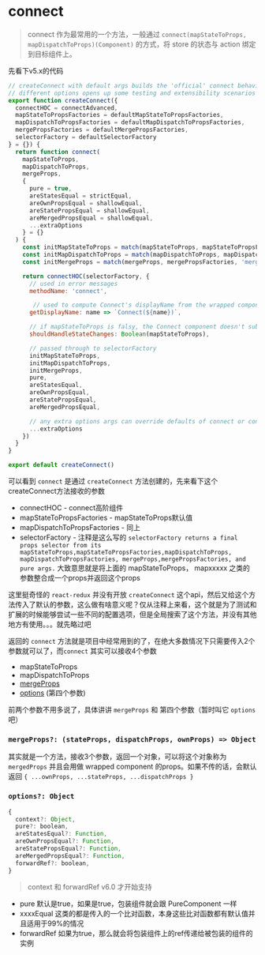 # connect
> connect 作为最常用的一个方法，一般通过 `connect(mapStateToProps, mapDispatchToProps)(Component)` 的方式，将 store 的状态与 action 绑定到目标组件上。

先看下v5.x的代码

```jsx
// createConnect with default args builds the 'official' connect behavior. Calling it with
// different options opens up some testing and extensibility scenarios
export function createConnect({
  connectHOC = connectAdvanced,
  mapStateToPropsFactories = defaultMapStateToPropsFactories,
  mapDispatchToPropsFactories = defaultMapDispatchToPropsFactories,
  mergePropsFactories = defaultMergePropsFactories,
  selectorFactory = defaultSelectorFactory
} = {}) {
  return function connect(
    mapStateToProps,
    mapDispatchToProps,
    mergeProps,
    {
      pure = true,
      areStatesEqual = strictEqual,
      areOwnPropsEqual = shallowEqual,
      areStatePropsEqual = shallowEqual,
      areMergedPropsEqual = shallowEqual,
      ...extraOptions
    } = {}
  ) {
    const initMapStateToProps = match(mapStateToProps, mapStateToPropsFactories, 'mapStateToProps')
    const initMapDispatchToProps = match(mapDispatchToProps, mapDispatchToPropsFactories, 'mapDispatchToProps')
    const initMergeProps = match(mergeProps, mergePropsFactories, 'mergeProps')

    return connectHOC(selectorFactory, {
      // used in error messages
      methodName: 'connect',

       // used to compute Connect's displayName from the wrapped component's displayName.
      getDisplayName: name => `Connect(${name})`,

      // if mapStateToProps is falsy, the Connect component doesn't subscribe to store state changes
      shouldHandleStateChanges: Boolean(mapStateToProps),

      // passed through to selectorFactory
      initMapStateToProps,
      initMapDispatchToProps,
      initMergeProps,
      pure,
      areStatesEqual,
      areOwnPropsEqual,
      areStatePropsEqual,
      areMergedPropsEqual,

      // any extra options args can override defaults of connect or connectAdvanced
      ...extraOptions
    })
  }
}

export default createConnect()
```

可以看到 `connect` 是通过 `createConnect` 方法创建的，先来看下这个createConnect方法接收的参数

- connectHOC - connect高阶组件
- mapStateToPropsFactories - mapStateToProps默认值
- mapDispatchToPropsFactories - 同上
- selectorFactory - 注释是这么写的 `selectorFactory returns a final props selector from its mapStateToProps,mapStateToPropsFactories,mapDispatchToProps, mapDispatchToPropsFactories, mergeProps,mergePropsFactories, and pure args.` 大致意思就是将上面的 mapStateToProps， mapxxxxx 之类的参数整合成一个props并返回这个props



这里挺奇怪的 `react-redux` 并没有开放 `createConnect` 这个api，然后又给这个方法传入了默认的参数，这么做有啥意义呢？仅从注释上来看，这个就是为了测试和扩展的时候能够尝试一些不同的配置选项，但是全局搜索了这个方法，并没有其他地方有使用。。。就先略过吧



返回的 `connect` 方法就是项目中经常用到的了，在绝大多数情况下只需要传入2个参数就可以了，而`connect` 其实可以接收4个参数

- mapStateToProps
- mapDispatchToProps
- [mergeProps](https://react-redux.js.org/api/connect#mergeprops-stateprops-dispatchprops-ownprops--object)
- [options](https://react-redux.js.org/api/connect#options-object) (第四个参数)

前两个参数不用多说了，具体讲讲 `mergeProps` 和 第四个参数（暂时叫它 `options` 吧）

### `mergeProps?: (stateProps, dispatchProps, ownProps) => Object`

其实就是一个方法，接收3个参数，返回一个对象，可以将这个对象称为 `mergedProps` 并且会用做 wrapped component 的props。如果不传的话，会默认返回 `{ ...ownProps, ...stateProps, ...dispatchProps }`

### `options?: Object`

```javascript
{
  context?: Object,
  pure?: boolean,
  areStatesEqual?: Function,
  areOwnPropsEqual?: Function,
  areStatePropsEqual?: Function,
  areMergedPropsEqual?: Function,
  forwardRef?: boolean,
}
```

> context 和 forwardRef v6.0 才开始支持

- pure 默认是true，如果是true，包装组件就会跟 PureComponent 一样
- xxxxEqual 这类的都是传入的一个比对函数，本身这些比对函数都有默认值并且适用于99%的情况
- forwardRef 如果为true，那么就会将包装组件上的ref传递给被包装的组件的实例
